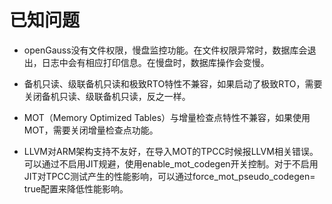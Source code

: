 # 已知问题<a name="ZH-CN_TOPIC_0289899194"></a>

-   openGauss没有文件权限，慢盘监控功能。在文件权限异常时，数据库会退出，日志中会有相应打印信息。在慢盘时，数据库操作会变慢。

-   备机只读、级联备机只读和极致RTO特性不兼容，如果启动了极致RTO，需要关闭备机只读、级联备机只读，反之一样。

-   MOT（Memory Optimized Tables）与增量检查点特性不兼容，如果使用MOT，需要关闭增量检查点功能。

-   LLVM对ARM架构支持不友好，在导入MOT的TPCC时候报LLVM相关错误。可以通过不启用JIT规避，使用enable\_mot\_codegen开关控制。对于不启用JIT对TPCC测试产生的性能影响，可以通过force\_mot\_pseudo\_codegen= true配置来降低性能影响。


